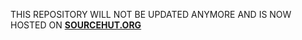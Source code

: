 THIS REPOSITORY WILL NOT BE UPDATED ANYMORE AND IS NOW HOSTED ON **[SOURCEHUT.ORG](https://git.sr.ht/~thomasbisig/akademix)**
